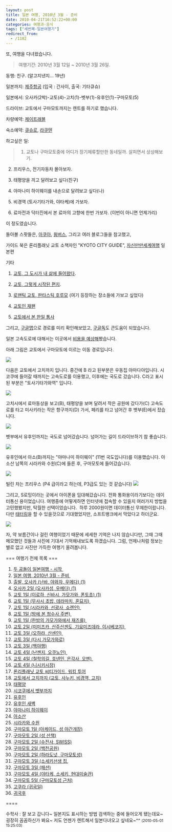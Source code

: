 ```yaml
---
layout: post
title: 일본 여행, 2010년 3월 - 준비
date: 2010-04-21T16:52:22+00:00
categories: 여행과-음식
tags: ["세번째-일본여행기"]
redirect_from:
  - /1182
---
```


또, 여행을 다녀왔습니다.

> 여행기간: 2010년 3월 12일 ~ 2010년 3월 26일.

동행: 친구. (알고지낸지... 19년)

일본까지: <a href="http://www.jejuair.net/" target="_blank" rel="noopener">제주항공</a> (입국 : 간사이, 출국: 기타큐슈)

일본에서: 오사카(2박)-교토(4)-고치(1)-벳부(1)-유후인(1)-구마모토(5)

드라이브: 교토에서 구마모토까지는 렌트를 하기로 했습니다.

차량예약: <a href="http://www.jtravel.co.kr/" target="_blank" rel="noopener">제이트래블</a>

숙소예약: <a href="http://kyushuro.com" target="_blank" rel="noopener">큐슈로</a>, <a href="http://kr-travel.rakuten.com/">라쿠텐</a>

하고싶은 일:

> 1. 교토나 구마모토중에 어디가 장기체류할만한 동네일까. 살피면서 상상해보기.

2. 프리우스, 전기자동차 몰아보자.

3. 태평양을 끼고 달려보고 싶다(친구)

4. 야마나미 하이웨이를 내손으로 달려보고 싶다(나)

5. 비경역 (토사기타가와, 야타케)에 가보자.

6. 료마전과 닥터진에서 본 료마의 고향에 한번 가보자. (이번이 아니면 언제가리)

이 정도였습니다.

돌아볼 스팟들은, <a href="http://aq.co.kr/" target="_blank" rel="noopener">아쿠아</a>, <a href="http://www.wingbus.com/" target="_blank" rel="noopener">윙버스</a>, 그리고 여러 블로그들을 참고했고,

가이드 북은 론리플래닛 교토 소책자인 "KYOTO CITY GUIDE", <a href="http://www.aladdin.co.kr/shop/wproduct.aspx?ISBN=8915063929" target="_blank" rel="noopener">자신만만세계여행</a> 일본편

기타

1. <a href="http://www.aladdin.co.kr/shop/wproduct.aspx?ISBN=8970593764" target="_blank" rel="noopener">교토, 그 도시가 내 삶에 들어왔다</a>.

2. <a href="http://www.aladdin.co.kr/shop/wproduct.aspx?ISBN=8954607160" target="_blank" rel="noopener">교토, 그렇게 시작된 편지</a>.

3. <a href="http://www.aladdin.co.kr/shop/wproduct.aspx?ISBN=8901092344" target="_blank" rel="noopener">로맨틱 교토, 판타스틱 호루모</a> (여기 등장하는 장소들에 가보고 싶었다)

4. <a href="http://www.aladdin.co.kr/shop/wproduct.aspx?ISBN=8995700149" target="_blank" rel="noopener">교토인 재팬</a>

5. <a href="http://www.aladdin.co.kr/shop/wproduct.aspx?ISBN=8958720549" target="_blank" rel="noopener">교토에서 본 한일 통사</a>

그리고, <a href="http://maps.google.com/" target="_blank" rel="noopener">구글맵</a>으로 경로를 미리 확인해보았고, <a href="http://docs.google.com/" target="_blank" rel="noopener">구글독</a>도 큰도움이 되었습니다.

일본 고속도로에 대해서는 이곳에서 <a href="http://www.driveplaza.com/dp/SearchTop" target="_blank" rel="noopener">비용을 예상해</a>봤습니다.

아래 그림은 교토에서 구마모토에 이르는 이동 경로입니다.

![ ](/assets/media/uploads_1_4bb5d99e86f849K_.jpg)

다음은 교토에서 고치까지 입니다. 중간에 B 라고 된부분은 우동집 야마다야입니다. 시코쿠에 들어갈 때까지는 고속도로를 이용했고, 이후에는 국도로 갔습니다. C라고 표시된 부분은 "토사기타가와역" 입니다.

![ ](/assets/media/uploads_1_4bb5d99f418b09F_.jpg)

고치시에서 료마동상을 보고(B), 태평양을 보며 달려서 작은 공원에 갔다가(C) 고속도로를 타고 미사키라는 작은 항구까지(D) 가서, 페리를 타고 넘어간 후 벳부(E)에서 잤습니다.

![ ](/assets/media/uploads_1_4bb5d99fed3959F_.jpg)

벳부에서 유후인까지는 국도로 넘어갔습니다. 넘어가는 길이 드라이브하기 참 좋습니다.

![ ](/assets/media/uploads_1_4bb5d9a09e8d79B_.JPG)

유후인에서 아소(B)까지는 "야마나미 하이웨이" (11번 국도입니다)를 이용했습니다. 아소산 남쪽의 시라카와 수원(C)에 들른 후, 구마모토에 들어갔습니다.

![ ](/assets/media/uploads_1_4bb5d99dce69d91_.jpg)

빌린 차는 프리우스 (P4 급이라고 하는데, P3급도 있는 것 같습니다) <img src="http://jinto.pe.kr/wp-content/uploads/1/4bb601c67d0d79W.jpg" />

그리고, S로밍이라는 곳에서 아이폰을 임대해갔습니다. 전화 통화용이라기보다는 데이터통신 용이었습니다. 여행중에 어떻게하면 인터넷에 접속할 수 있을지 여러가지 방법을 고민했봤지만, 탁월한 선택이었습니다.  하루 2000원이면 데이터통신 무제한이랍니다. 다만 <a href="http://www.dt.co.kr/contents.html?article_no=2009061102012269718003" target="_blank" rel="noopener">태터링</a>을 할 수 있을것으로 기대했었지만, 소프트뱅크에서 막았다고 하더군요.

![ ](/assets/media/uploads_1_4bb602b61a4e2EG.jpg)

자, 약 보름간이나 걸린 여행이었기 때문에 세세한 기억은 나지 않습니다만, 그때 그때 메모했던 것들과 사진에 기대서 기억해내보도록 하겠습니다. 그럼, 언제나처럼 정보는 별로 없고 사진만 가득한 여행기 올려봅니다.

 

=== 여행기 전체 목록 ===

<ol >

<li><a href="http://jinto.pe.kr/1056" target="bb">두 공돌이 일본여행 - 시작 </a></li>

<li><a href="http://jinto.pe.kr/1057" target="bb">일본 여행, 2010년 3월 - 준비 </a></li>

<li><a href="http://jinto.pe.kr/1058" target="bb">출발, 오사카 (난바, 야와자, 우메다) (1)</a></li>

<li><a href="http://jinto.pe.kr/1059" target="bb">오사카 2일 (오사카성, 우메다) (1)</a></li>

<li><a href="http://jinto.pe.kr/1060" target="bb">교토 1일 (이로하, 신바시, 가모가와, 폰토쵸) (1)</a></li>

<li><a href="http://jinto.pe.kr/1061" target="bb">교토 1일 (무사시 초밥, 데라마치, 혼묘지) </a></li>

<li><a href="http://jinto.pe.kr/1062" target="bb">교토 1일 (시라카와, 선광사, 쇼렌인) </a></li>

<li><a href="http://jinto.pe.kr/1063" target="bb">교토 1일 (밤에 본 청수사 주변) </a></li>

<li><a href="http://jinto.pe.kr/1064" target="bb">교토 1일 (한밤의 가모가와에서 재즈를) </a></li>

<li><a href="http://jinto.pe.kr/1065" target="bb">교토 2일 (미미즈카, 산주산겐도, 기요미즈데라, 이시베코지) </a></li>

<li><a href="http://jinto.pe.kr/1066" target="bb">교토 3일 (오하라, 산센인) </a></li>

<li><a href="http://jinto.pe.kr/1067" target="bb">교토 3일 (다시 가모가와로)</a></li>

<li><a href="http://jinto.pe.kr/1068" target="bb">교토 3일 (백야행)</a></li>

<li><a href="http://jinto.pe.kr/1069" target="bb">교토 4일 (난젠지, 오쿠노인) </a></li>

<li><a href="http://jinto.pe.kr/1070" target="bb">교토 4일 (철학의길, 호넨인, 은각사, 오멘) </a></li>

<li><a href="http://jinto.pe.kr/1071" target="bb">교토 4일 (니시키시장)</a></li>

<li><a href="http://jinto.pe.kr/1072" target="bb">론리플래닛 교토 씨티가이드, 워킹 투어</a></li>

<li><a href="http://jinto.pe.kr/1073" target="bb">교토에서 고치까지 (교토, 사누키, 비경역, 고치)</a></li>

<li><a href="http://jinto.pe.kr/1074" target="bb">태평양</a></li>

<li><a href="http://jinto.pe.kr/1075" target="bb">시코쿠에서 벳부까지</a></li>

<li><a href="http://jinto.pe.kr/1076" target="bb">유후인</a></li>

<li><a href="http://jinto.pe.kr/1077" target="bb">유후인 새벽</a></li>

<li><a href="http://jinto.pe.kr/1078" target="bb">야마나미 하이웨이</a></li>

<li><a href="http://jinto.pe.kr/1079" target="bb">아소산</a></li>

<li><a href="http://jinto.pe.kr/1080" target="bb">시라카와 수원</a></li>

<li><a href="http://jinto.pe.kr/1081" target="bb">구마모토 1일 (아케이드, 성 야간개장)</a></li>

<li><a href="http://jinto.pe.kr/1082" target="bb">구마모토 2일 (성 산책)</a></li>

<li><a href="http://jinto.pe.kr/1083" target="bb">구마모토 2일 (수전사, SWISS)</a></li>

<li><a href="http://jinto.pe.kr/1084" target="bb">구마모토 2일 (백천공원)</a></li>

<li><a href="http://jinto.pe.kr/1085" target="bb">구마모토 2일 (하라도넛, 구마모토성)</a></li>

<li><a href="http://jinto.pe.kr/1086" target="bb">구마모토 3일 (소세키선생 집,</a></li>

<li><a href="http://jinto.pe.kr/1087" target="bb">구마모토 3일 (패션)</a></li>

<li><a href="http://jinto.pe.kr/1088" target="bb">구마모토 4일 (야타케, 소세키, 현대미술관)</a></li>

<li><a href="http://jinto.pe.kr/1089" target="bb">구마모토 5일 (구마모토성 근처)</a></li>

<li><a href="http://jinto.pe.kr/1090" target="bb">고쿠라 (귀국일)</a></li>

<li><a href="http://jinto.pe.kr/1091" target="bb">귀국후</a></li>

</ol>

====
<div id=comments>
<div class=comment>
<!--- cmt:1203 --->
<!--- mail: --->
<!--- parent:0 --->
수학사 : 
잘 보고 갑니다~ 일본지도 표시하는 방법 검색하는 중에 들어오게 됐는데요~ 굉장히  꼼꼼하신가 봐요~ 저도 언젠가 렌트해서 일본다녀오고 싶네요~^^
 <small>(2010-05-01 15:25:03)</small>
</div>
</div>
